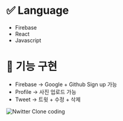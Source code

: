 
# ✅ Language

- Firebase
- React
- Javascript

# 🔬 기능 구현

- Firebase -> Google + Github Sign up 가능
- Profile -> 사진 업로드 가능
- Tweet -> 트윗 + 수정 + 삭제 

![Nwitter Clone coding](https://github-readme-stats.vercel.app/api?username=anuraghazra&show_icons=true&theme=vue)
